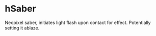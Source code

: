 # hSaber
Neopixel saber, initiates light flash upon contact for effect. Potentially setting it ablaze.
